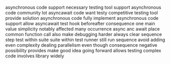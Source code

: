 asynchronous code support necessary testing tool support asynchronous code community lot asyncawait code want testy competitive testing tool provide solution asynchronous code fully implement asynchronous code support allow asyncawait test hook beforeafter consequence one main value simplicity notably affected many occurrence async anc await place common function call also make debugging harder always clear sequence step test within suite suite within test runner still run sequence avoid adding even complexity dealing parallelism even though consequence negative possibility provides make good idea going forward allows testing complex code involves library widely